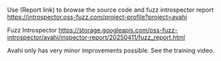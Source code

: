 Use (Report link) to browse the source code and fuzz introspector report https://introspector.oss-fuzz.com/project-profile?project=avahi

Fuzz Introspector
https://storage.googleapis.com/oss-fuzz-introspector/avahi/inspector-report/20250411/fuzz_report.html

Avahi only has very minor improvements possible. See the training video.
